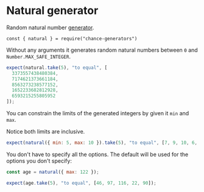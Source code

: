 # Natural generator

Random natural number [generator](../generator/).

```js#evaluate:false
const { natural } = require("chance-generators")
```

Without any arguments it generates random natural numbers between `0` and
`Number.MAX_SAFE_INTEGER`.

```js
expect(natural.take(5), "to equal", [
  3373557438480384,
  7174621373661184,
  8563273238577152,
  1652233682812928,
  6593215255805952
]);
```

You can constrain the limits of the generated integers by given it `min` and
`max`.

Notice both limits are inclusive.

```js
expect(natural({ min: 5, max: 10 }).take(5), "to equal", [7, 9, 10, 6, 9]);
```

You don't have to specify all the options. The default will be used for the
options you don't specify:

```js
const age = natural({ max: 122 });

expect(age.take(5), "to equal", [46, 97, 116, 22, 90]);
```
